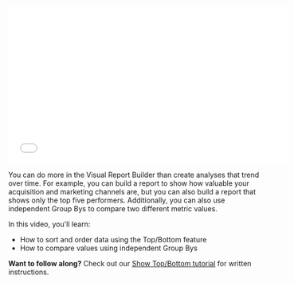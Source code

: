 <iframe allowfullscreen="" frameborder="0" height="315" src="//fast.wistia.com/embed/iframe/rmh43mzz2e" width="560"></iframe>

You can do more in the Visual Report Builder than create analyses that trend over time. For example, you can build a report to show how valuable your acquisition and marketing channels are, but you can also build a report that shows only the top five performers. Additionally, you can also use independent Group Bys to compare two different metric values.

In this video, you'll learn:

*   How to sort and order data using the Top/Bottom feature
*   How to compare values using independent Group Bys

__Want to follow along?__ Check out our <a href="https://support.magento.com/hc/en-us/articles/360016504932" target="new">Show Top/Bottom tutorial</a> for written instructions.